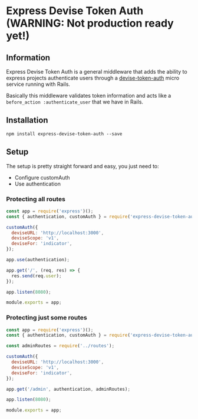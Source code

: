 # Express Devise Token Auth (WARNING: Not production ready yet!)

## Information

Express Devise Token Auth is a general middleware that adds the ability to express projects authenticate users through a [devise-token-auth](https://github.com/lynndylanhurley/devise_token_auth) micro service running with Rails.

Basically this middleware validates token information and acts like a `before_action :authenticate_user` that we have in Rails.

## Installation

```npm install express-devise-token-auth --save```

## Setup

The setup is pretty straight forward and easy, you just need to:

<ul>
  <li>Configure customAuth</li>
  <li>Use authentication</li>
</ul>

### Protecting all routes

```js
const app = require('express')();
const { authentication, customAuth } = require('express-devise-token-auth');

customAuth({
  deviseURL: 'http://localhost:3000',
  deviseScope: 'v1',
  deviseFor: 'indicator',
});

app.use(authentication);

app.get('/', (req, res) => {
  res.send(req.user);
});

app.listen(8080);

module.exports = app;

```

### Protecting just some routes


```js
const app = require('express')();
const { authentication, customAuth } = require('express-devise-token-auth');

const adminRoutes = require('../routes');

customAuth({
  deviseURL: 'http://localhost:3000',
  deviseScope: 'v1',
  deviseFor: 'indicator',
});

app.get('/admin', authentication, adminRoutes);

app.listen(8080);

module.exports = app;

```
